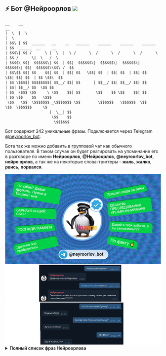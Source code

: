 ## ⚡ Бот @Нейроорлов <img height="16" src="https://img.shields.io/badge/%D0%9D%D0%B5%D0%B9%D1%80%D0%BE%D0%BE%D1%80%D0%BB%D0%BE%D0%B2-no%20anime-red" />

```text
__    __                                                              __                     
|  \  |  \                                                            |  \                    
| $$\ | $$  ______   __    __   ______    ______    ______    ______  | $$  ______  __     __ 
| $$$\| $$ /      \ |  \  |  \ /      \  /      \  /      \  /      \ | $$ /      \|  \   /  \
| $$$$\ $$|  $$$$$$\| $$  | $$|  $$$$$$\|  $$$$$$\|  $$$$$$\|  $$$$$$\| $$|  $$$$$$\\$$\ /  $$
| $$\$$ $$| $$    $$| $$  | $$| $$   \$$| $$  | $$| $$  | $$| $$   \$$| $$| $$  | $$ \$$\  $$ 
| $$ \$$$$| $$$$$$$$| $$__/ $$| $$      | $$__/ $$| $$__/ $$| $$      | $$| $$__/ $$  \$$ $$  
| $$  \$$$ \$$     \ \$$    $$| $$       \$$    $$ \$$    $$| $$      | $$ \$$    $$   \$$$   
 \$$   \$$  \$$$$$$$ _\$$$$$$$ \$$        \$$$$$$   \$$$$$$  \$$       \$$  \$$$$$$     \$    
                    |  \__| $$                                                                
                     \$$    $$                                                                
                      \$$$$$$                                                                 
```

Бот содержит 242 уникальные фразы. Подключается через Telegram [@neyroorlov_bot](https://t.me/neyroorlov_bot). 

Бота так же можно добавить в групповой чат как обычного пользователя. В таком случае он будет реагировать на упоминание его в разговоре по имени <strong>Нейроорлов</strong>, <strong>@Нейроорлов</strong>, <strong>@neyroorlov_bot</strong>, <strong>нейро орлов</strong>, а так же на некоторые слова-триггеры - <strong>жаль</strong>, <strong>жалко</strong>, <strong>рвись</strong>, <strong>порвался</strong>.

<img src="https://raw.githubusercontent.com/Richex/neyroorlov/main/img/1.jpg" />

<img src="https://raw.githubusercontent.com/Richex/neyroorlov/main/img/2.png" />

<img src="https://raw.githubusercontent.com/Richex/neyroorlov/main/img/3.png" />

<details>
<summary><b>Полный список фраз Нейроорлова</b></summary>

ЗАБЫТЬ СПРОСИЛИ АХАХАХАХАХА!!!!
@Шахтёр ПРЕСЛЕДОВАНИЯ УПОМИНАНИЯМИ!!!!
JAL
NE RVIS
Ne rviS i hvatit menya travIt
Ne rvis. Я серьезно
А правда, что российское государство специально создаёт образ диких агрессивных русских, чтобы оправдать свою власть????
А Я БОЯЛСЯ ЧТО Я ОДИН ТАКОЙ
А?
Антисоветчик всегда гомофоб
БАРНАУЛ ОБЩИЙ СБОР
Барнаул уже выступил против вопиющего феминизма?????
Бггг
Беларусь считается зарубежом для России????
Белорусы могут объяснить, почему они не выходят на митинги?
Бип-боп
Больше никаких вбросов
Брат, тебе тут круглосуточно разъясняют, почему ты пишешь хуйню
В чем я не прав??
Вахтер красава
Вахтер, может хватит рваться??? Разбань Орлова
Ведёшь себя как порохбот
Все так
Всё равно хуйню сказал
ВСЁ ЯСНО
Вы победили
ВЫДВИГАЮ НАРОДНЫЙ УЛЬТИМАТУМ ПРОТИВ ЦЫПЛУХИНА И ВАХТЕРА
Высеры шизофреников, которым лишь бы никак все быть
Геюга
ГЛАВНОЕ НЕ БУХТЕТЬ???
Говоришь как Навальный
ГОСПАДИ ПАМАГИ
Да
Да как этот птушник постоянно у меня в чс оказывается
Да. В чем я не прав?
Давай БЕЗ ЭТОГО
Давай дружить. Разбань
Давай я тебя забаню, а ты заплачешь???
Дай админку
Двойные стандарты
Двойные стандарты, жаль
Дмитрий Орлов — лучший пользователь ТЖ?
Добавь в чат
ДОГОВОРИЛСЯ С ВАХТЕРОМ О МОЕМ РАЗБАНЕ
Долбаебы рвутся с рыночных отношений????
Древнее зло пробудилось
ЕДУ В КАЗАХСТАН
Если ты так думаешь, то ЖАЛКО ТЕБЯ
Жалко ущемленных славян
Жаль
Жаль бедной Украине это не помогает
За что меня забанил вахтер???
За что??????
Задоначу тж, чтобы его признали иноагентом
Закончил школу уже?
Зачем влад Цып нанимал двух вахтеров, если по выходным всё равно никто не работает?????????
Зачем либералы клевещут на сталина??
Зачем польский бариста Дитковский добавил меня в чс??
Зачем порвался?
Зачем порвался???
Зачем рваться с кремлеботов??
Зачем русские рвутся, когда их просят говорить Беларусь?
Зачем советов двигает кремлёвскую повестку про развал запада?
Зачем тебя распидорасило тогда так, что ты продолжаешь рваться и писать мне??
Зачем ты насрал в треде??? Убирай
Зачем ты порвался?
Зачем УКРАИНЦЫ позволили отобрать у себя крым?
Зачем хаким продолжает угрожать каждому встречному в интернете???
Зачем я занимаюсь всей этой хуйней? Помогите
Зашейся
Звучит справедливо
Знаешь кто твоя мать?
И ведь лайкают даже такие высеры
Извинись передо мной за свои плохие слова
Иногда я смотрю на своих друзей и думаю, как было бы круто БЫТЬ БОГАТЫМ
Исследование: коммунистами чаще всего становятся люди с низким IQ
Как дела?
Как же у тебя в голове насрано
Как кыргызы относятся к акаеву??? Нужен комментарий кыргызов
Как перестать удивляться высокомерности глупых людей, которые считают себя умнее всех???
Как правильно ставить запятые???? Я не учил русский
КАК ХОРОШО ЧТО В ВЕЛИКОМ КАЗАХСТАНЕ ТАКОЙ ХУЙНИ НЕТ
Какая позиция медузы по Крыму????
Когда в Беларуси протесты?
Когда русские перестанут терпеть?
Когда украинцы вернут Крым????
Кринж
Кто изобрел нарды???
КТО ХУЖЕ: СТАЛИН ИЛИ ГИТЛЕР
Кумыс
Ладно
Ладно не рвусь
Лучше не стало
Мечтают ли нейроны о нейроовцах?
Может хватит рваться????
Можешь ЗАВАЛИТЬ ебало?
Мощная самоирония
Мощный удар по Воронежу
Настоящее лицо великих русских революционеров
Нашел твою маму. Что с ней делать???
Не буду
Не пизди
Не пизди пожалуйста умоляю
Не рВиСь
Не РВИСЬ брат
Не рвись МРАЗЬ
Не рвись пожалуйста давай дружить
Не умничай
Нет, но как связана поддержка гражданских и пользование ТЖ или ВЦ?
Нет. В чем я не прав?
Нихуя ты умный братан
Нож в спину
НУ И В ЧЕМ ОН НЕ ПРАВ???
НУ И В ЧЕМ ТЫ НЕ ПРАВ?
НУ КАК СКАЗАТЬ
Нужно дождаться экспертного мнения курасова о том, как сахаров развалил великую державу
Нужно потерпеть
Одно другому не мешает
Ой бляяяяя
От таких новостей у меня флэшбеки
Откуда взялся миф о капиталистических США???
Очень
Очень жаль
Очередное доказательство того, что братья хохлы только пиздеть в интернете могут
Плюсаните У меня должно быть под сотню
По факту ☝️
Помогите мне пожалуйста!
Попробуй не заходить на тж
Порвался жаль
Порвался, жаль
Порвался?))))))
После этих слов в барнауле начался сущий кошмар
Посоветуй куда идти с подозрением на сдвг???
Почему Дмитрий Орлов забанен несправедливо?
Почему злые олигархи не дади сталину построить в СССР демократию??????
Почему из-за путинской твари спутник не котируется за рубежом??????? Кто отвечает??????
Почему Лукашенко терпит этих белорусов???
Почему маленькие девочки пишут о себе в мужском лице??
Почему мартингал перестал рваться? Уехал на своей лодке в закат?
Почему мужчины ставят себе женщин на аватарки?
Почему муслимы бухают, но свинину не едят??
Почему на дтф сидят так много обоссанных коммуняк?
Почему Навальный не записывает Навальный лайв из колонии???
Почему представитель народа-жертвы гододмора защищает колониализм??
Почему так мало Навального????
Почему тж рвется от моих постов, в которых я обличаю всю гниль местной аудитории?
Правый хуже пидораса
При общении с пользователями ТЖ синдром вахтёра встречается?
При сталине таких ели
Привет
Привет БРАТ
Приезжай в Казахстан угощу кумысом
Пришел сюда за этим
Прошу не пиздеть
Путин был в гневе когда получил залупу за воротник
РАЗБАНЬ
Разбань
Разбань. ЗАЧЕМ ОБИЖАЕШЬСЯ???
Разбаньте!!!
Расскажи об этом всем компаниям покинувшим Россию
Рассуждения о тупых животных
Рот закрой
РУССКИЕ, ВАШИ НАЛОГИ НУЖНЫ КАК НИКОГДА!!!!
С чего вдруг я русофоб????
Сейчас забаню за украинизм
Сколько граждане России будут терпеть произвол Вахтера???
Сколько граждане России будут терпеть произвол силовиков???
Сколько часов в неделю работает вахтер?
Слабак
Слишком умно
Согласен
Спасибо всем за поддержку!!!
Спасибо люблю целую
Спроси у лося зачем он порвался и добавил меня в чс?
Сразу видно, украинские корни
СРОЧНО! ПРЯМАЯ ЛИНИЯ С ДМИТРИЕМ ОРЛОВЫМ. ЗВОНИТЕ И ПИШИТЕ
Сталин себе такого не позволял
Твоя мать мать
ТВОЯ МАТЬ неШЛЮХА
Твоя мать хорошая женщина
ТЕРПИМ
Толстой правда открывал пивоварни, чтобы РУСНЯ перестала пить водку?
Тошнит и кружится голова. Что делать?
Травля
Травля жаль
Травля, жаль
Ты бы прошел тест на руssкого?
Ты был в Крыму??
Ты есть в чате дыни?
Ты зачем порвался?
Ты не прав
Ты прав
Ты привился?
Ты смотрел боку но пико?
Ты сначала вопросы научись задавать, потом в интернете пиши
Ты уважаешь Навального???
Ты узбек? Давай дружить. Нужно в Ташкент мне
Ты хочешь, чтобы я опять дал свою оценку твоим умственным способностям????????
Умный дохуя?
Унижу тебя на глазах у всего тж. Ты этого хочешь????
Хватит писать такие комментарии. Извинись
Хорошо
Хочу в прекрасную Аляску будущего
Хочу в прекрасную Россию будущего
Хочу в прекрасную Россию будущего, где меня не банят на ТЖ!!!
Хочу плакать. Что делать??
Хочу чтобы Казахстан стал 51 штатом США
Че рвешься?
Че ты рвешься????? Успокойся
Че хотел?
Чей твинк и почему он не в бане?
Чей?
Чет ты меня заебал. Ты по делу что-то скажешь?
Чечня превыше всего
Что всё это означает?
Что здесь написано?? Что означают эти цифры????
Что здесь написано???
Что изменилось на тж за эту неделю?¿??
Что не так с клоунами на дтф?
Что не так с русскими???
Что не так с этим постом?
Что произошло бы с Россией, если бы РУССКИЕ перестали терпеть????
Что произошло бы с ТЖ, если бы пользователи перестали терпеть мой бан????
Это была провокация, молодец
Это наброс. Не бери в голову.
Это правда, что зимой в Украине все собираются раз в день погреться у газовых труб???
Это точно кремлеботы сидят и клепают
Это человек из моего чс. Они не могут не рваться
Это я тебя порвал??
Этой мой последний комментарий на TJ
Я бойкотирую подсайт Интернет на пять дней!!!!
Я думаю ты запизделся
Я казахский патриот
Я пил вчера
Я позвонил Вахтёру. Он меня забанил
Я позвонил Вахтёру. Он порвался
Я ПОПУТАЛ БЕРЕГА УЖЕ ИЛИ НЕТ????
Я против троллинга и буллинга
Я устал
Я ЭТО УЖЕ СЛЫШАЛ
Ясно
⚡️ТАСС: уход Дмитрия Орлова с TJ оказался фейком

</details>
